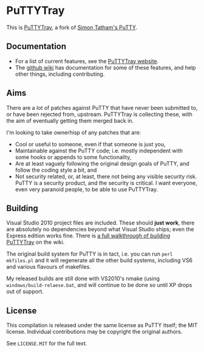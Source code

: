 # PuTTYTray

This is [PuTTYTray][1], a fork of [Simon Tatham's PuTTY][2].  

## Documentation

* For a list of current features, see the [PuTTYTray website][1].
* The [github wiki][3] has documentation for some of these features, and help other things, including contributing.

## Aims

There are a lot of patches against PuTTY that have never been submitted to, or have been rejected from, upstream.  PuTTYTray is collecting these, with the aim of eventually getting them merged back in.

I'm looking to take ownerhisp of any patches that are:

* Cool or useful to someone, even if that someone is just you,
* Maintainable against the PuTTY code; i.e. mostly independent with some hooks or appends to some functionality,
* Are at least vaguely following the original design goals of PuTTY, and follow the coding style a bit, and
* Not security related, or, at least, there not being any visible security risk.  PuTTY is a security product, and the security is critical.  I want everyone, even very paranoid people, to be able to use PuTTYTray.


## Building

Visual Studio 2010 project files are included.  These should **just work**, there are absolutely no dependencies beyond what Visual Studio ships; even the Express edition works fine.  There is [a full walkthrough of building PuTTYTray][4] on the wiki.

The original build system for PuTTY is in tact, i.e. you can run `perl mkfiles.pl` and it will regenerate all the other build systems, including VS6 and various flavours of makefiles.

My released builds are still done with VS2010's nmake (using `windows/build-relaese.bat`, and will continue to be done so until XP drops out of support.

## License

This compilation is released under the same license as PuTTY itself;
the MIT license. Individual contributions may be copyright the original authors.

See `LICENSE.MIT` for the full text.


  [1]: https://puttytray.goeswhere.com/
  [2]: http://www.chiark.greenend.org.uk/~sgtatham/putty/
  [3]: https://github.com/FauxFaux/PuTTYTray/wiki
  [4]: https://github.com/FauxFaux/PuTTYTray/wiki/Building-with-VS2010-Express
